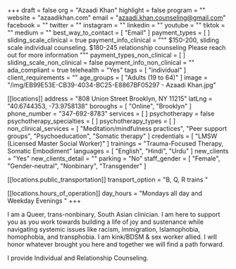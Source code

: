 +++
draft = false
org = "Azaadi Khan"
highlight = false
program = ""
website = "azaadikhan.com"
email = "azaadi.khan.counseling@gmail.com"
facebook = ""
twitter = ""
instagram = ""
linkedin = ""
youtube = ""
tiktok = ""
medium = ""
best_way_to_contact = [ "Email" ]
payment_types = [ ]
sliding_scale_clinical = true
payment_info_clinical = """
$150-200, sliding scale individual counseling. $180-245 relationship counseling 
Please reach out for more information """
payment_types_non_clinical = [ ]
sliding_scale_non_clinical = false
payment_info_non_clinical = ""
ada_compliant = true
telehealth = "Yes"
tags = [ "individual" ]
client_requirements = ""
age_groups = [ "Adults (19 to 64)" ]
image = "/img/EB99E53E-CB39-4034-BC25-E8867BF05297 - Azaadi Khan.jpg"

[[locations]]
address = "808 Union Street Brooklyn, NY 11215"
latLng = "40.6744353, -73.9758138"
boroughs = [ "Online", "Brooklyn" ]
phone_number = "347-692-8783"
services = [ ]
psychotherapy = false
psychotherapy_specialties = [ ]
psychotherapy_types = [ ]
non_clinical_services = [
  "Meditation/mindfulness practices",
  "Peer support groups",
  "Psychoeducation",
  "Somatic therapy"
]
credentials = [ "LMSW (Licensed Master Social Worker)" ]
trainings = "Trauma-Focused Therapy, Somatic Embodiment"
languages = [ "English", "Hindi", "Urdu" ]
new_clients = "Yes"
new_clients_detail = ""
parking = "No"
staff_gender = [ "Female", "Gender-neutral", "Nonbinary", "Transgender" ]

  [[locations.public_transportation]]
  transport_option = "B, Q, R trains "

  [[locations.hours_of_operation]]
  day_hours = "Mondays all day and Weekday Evenings "
+++

I am a Queer, trans-nonbinary, South Asian clinician. I am here to support you as you work towards building a life of joy and sustenance while navigating systemic issues like racism, immigration, Islamophobia, homophobia, and transphobia. I am kink/BDSM & sex worker allied. I will honor whatever brought you here and together we will find a path forward.

I provide Individual and Relationship Counseling.
